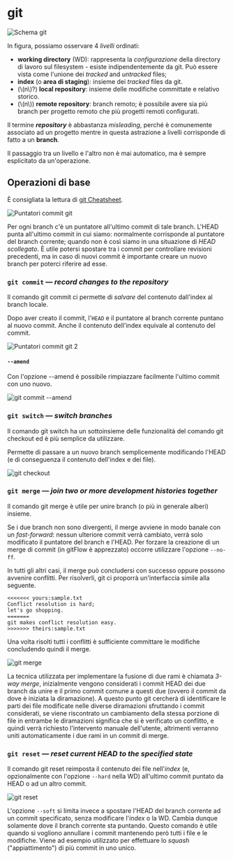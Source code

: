 # git 

![Schema git](/assets/05_git-schema.png)

In figura, possiamo osservare 4 _livelli_ ordinati:
- __working directory__ (WD): rappresenta la _configurazione_ della directory di lavoro sul filesystem - esiste indipendentemente da git.
Può essere vista come l'unione dei _tracked_ and _untracked_ files; 
- __index__ (o __area di staging__): insieme dei _tracked_ files da git.
- (\\(n\\)?) __local repository__: insieme delle modifiche committate e relativo storico. 
- (\\(n\\)) __remote repository__: branch remoto; è possibile avere sia più branch per progetto remoto che più progetti remoti configurati.

Il termine ___repository___ è abbastanza _misleading_, perché è comunemente associato ad un progetto mentre in questa astrazione a livelli corrisponde di fatto a un __branch__.

Il passaggio tra un livello e l'altro non è mai automatico, ma è sempre esplicitato da un'operazione. 

## Operazioni di base

È consigliata la lettura di [git Cheatsheet](http://ndpsoftware.com/git-cheatsheet.html).

![Puntatori commit git](/assets/05_git-commits.png)

Per ogni branch c'è un puntatore all'ultimo commit di tale branch.
L'HEAD punta all'ultimo commit in cui siamo: normalmente corrisponde al puntatore del branch corrente; quando non è così siamo in una situazione di _HEAD scollegato_. 
È utile potersi spostare tra i commit per controllare revisioni precedenti, ma in caso di nuovi commit è importante creare un nuovo branch per poterci riferire ad esse.

### `git commit` &mdash; _record changes to the repository_

Il comando git commit ci permette di _salvare_ del contenuto dall'index al branch locale.

Dopo aver creato il commit, l'`HEAD` e il puntatore al branch corrente puntano al nuovo commit.
Anche il contenuto dell'index equivale al contenuto del commit.

![Puntatori commit git 2](/assets/05_git-commit.png)

#### `--amend`

Con l'opzione -\-amend è possibile rimpiazzare facilmente l'ultimo commit con uno nuovo. 

![git commit --amend](/assets/05_git-commit-amend.png)

### `git switch` &mdash; _switch branches_

Il comando git switch ha un sottoinsieme delle funzionalità del comando git checkout ed è più semplice da utilizzare.

Permette di passare a un nuovo branch semplicemente modificando l'HEAD (e di conseguenza il contenuto dell'index e dei file). 

![git checkout](/assets/05_git-checkout.png)

### `git merge` &mdash; _join two or more development histories together_

Il comando git merge è utile per unire branch (o più in generale alberi) insieme.

Se i due branch non sono divergenti, il merge avviene in modo banale con un _fast-forward_: nessun ulteriore commit verrà cambiato, verrà solo modificato il puntatore del branch e l'HEAD. 
Per forzare la creazione di un merge di commit (in gitFlow è apprezzato) occorre utilizzare l'opzione `--no-ff`.

In tutti gli altri casi, il merge può concludersi con successo oppure possono avvenire conflitti. 
Per risolverli, git ci proporrà un'interfaccia simile alla seguente.

    <<<<<<< yours:sample.txt
    Conflict resolution is hard;
    let's go shopping.
    =======
    git makes conflict resolution easy.
    >>>>>>> theirs:sample.txt

Una volta risolti tutti i conflitti è sufficiente committare le modifiche concludendo quindi il merge.

![git merge](/assets/05_git-merge.png)

La tecnica utilizzata per implementare la fusione di due rami è chiamata _3-way merge_, inizialmente vengono considerati i commit HEAD dei due branch da unire e il primo commit comune a questi due (ovvero il commit da dove è iniziata la diramazione).
A questo punto git cercherà di identificare le parti dei file modificate nelle diverse diramazioni sfruttando i commit considerati, se viene riscontrato un cambiamento della stessa porzione di file in entrambe le diramazioni significa che si è verificato un conflitto, e quindi verrà richiesto l'intervento manuale dell'utente, altrimenti verranno uniti automaticamente i due rami in un commit di merge.

### `git reset` &mdash; _reset current HEAD to the specified state_

Il comando git reset reimposta il contenuto dei file nell'_index_ (e, opzionalmente con l'opzione `--hard` nella WD) all'ultimo commit puntato da HEAD o ad un altro commit.

![git reset](/assets/05_git-reset.png)

L'opzione `--soft` si limita invece a spostare l'HEAD del branch corrente ad un commit specificato, senza modificare l'_index_ o la WD.
Cambia dunque solamente dove il branch corrente sta puntando.
Questo comando è utile quando si vogliono annullare i commit mantenendo però tutti i file e le modifiche.
Viene ad esempio utilizzato per effettuare lo _squash_ ("appiattimento") di più commit in uno unico.
